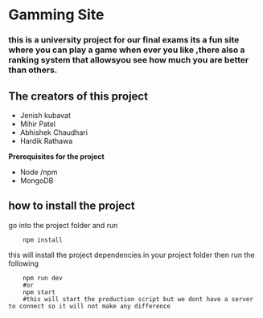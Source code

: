 # Gamming Site 


### this is a university project for our final exams its a fun site where you can play a game when ever you  like ,there also  a ranking system that allowsyou see how much you are better than others.


## The creators of this project

- Jenish kubavat
- Mihir Patel
- Abhishek Chaudhari
- Hardik Rathawa


**Prerequisites for the project**
- Node /npm
- MongoDB

## how to install the project
go into the project folder and run
``` shell
    npm install
```
this will install the project dependencies in your project folder
then run the following
``` shell
    npm run dev
    #or
    npm start
    #this will start the production script but we dont have a server to connect so it will not make any difference
```